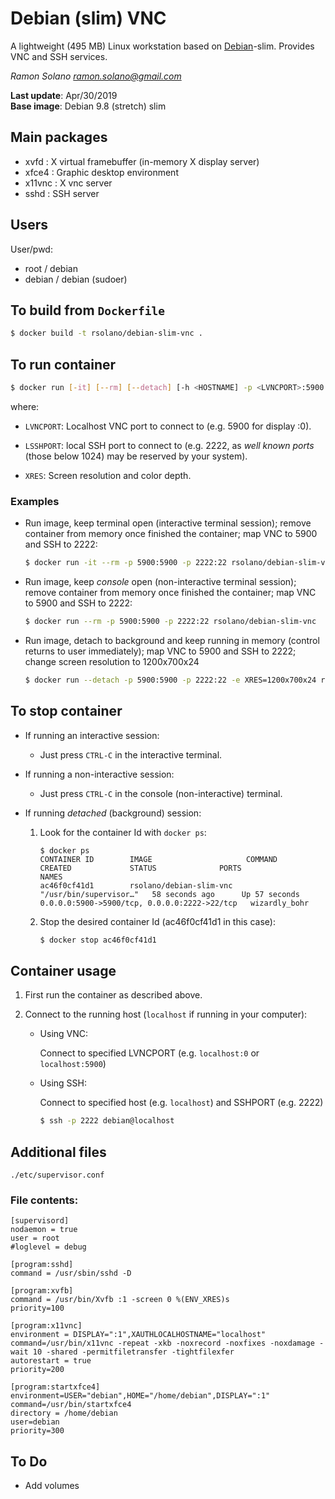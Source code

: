 # Debian (slim) VNC

A lightweight (495 MB) Linux workstation based on [Debian](https://hub.docker.com/_/debian)-slim. Provides VNC and SSH services.

*Ramon Solano <ramon.solano@gmail.com>*

**Last update**: Apr/30/2019    
**Base image**: Debian 9.8 (stretch) slim

## Main packages

* xvfd    : X virtual framebuffer (in-memory X display server)
* xfce4   : Graphic desktop environment
* x11vnc  : X vnc server
* sshd    : SSH server

## Users

User/pwd:

* root / debian
* debian / debian (sudoer)

## To build from `Dockerfile`

```sh
$ docker build -t rsolano/debian-slim-vnc .
```

## To run container

```sh
$ docker run [-it] [--rm] [--detach] [-h <HOSTNAME] -p <LVNCPORT>:5900 -p <LSSHPORT>:22 [-e XRES=1280x800x24] rsolano/debian-slim-vnc
```

where:

* `LVNCPORT`: Localhost VNC port to connect to (e.g. 5900 for display :0).

* `LSSHPORT`: local SSH port to connect to (e.g. 2222, as *well known ports* (those below 1024) may be reserved by your system).

* `XRES`: Screen resolution and color depth.

### Examples

* Run image, keep terminal open (interactive terminal session); remove container from memory once finished the container; map VNC to 5900 and SSH to 2222:

	```sh
	$ docker run -it --rm -p 5900:5900 -p 2222:22 rsolano/debian-slim-vnc
	```

* Run image, keep *console* open (non-interactive terminal session); remove container from memory once finished the container; map VNC to 5900 and SSH to 2222:

	```sh
	$ docker run --rm -p 5900:5900 -p 2222:22 rsolano/debian-slim-vnc
	```

* Run image, detach to background and keep running in memory (control returns to user immediately); map VNC to 5900 and SSH to 2222; change screen resolution to 1200x700x24

	```sh
	$ docker run --detach -p 5900:5900 -p 2222:22 -e XRES=1200x700x24 rsolano/debian-slim-vnc
	```

## To stop container

* If running an interactive session:

  * Just press `CTRL-C` in the interactive terminal.

* If running a non-interactive session:

  * Just press `CTRL-C` in the console (non-interactive) terminal.


* If running *detached* (background) session:

	1. Look for the container Id with `docker ps`:   
	
		```
		$ docker ps
		CONTAINER ID        IMAGE                     COMMAND                  CREATED             STATUS              PORTS                                          NAMES
		ac46f0cf41d1        rsolano/debian-slim-vnc   "/usr/bin/supervisor…"   58 seconds ago      Up 57 seconds       0.0.0.0:5900->5900/tcp, 0.0.0.0:2222->22/tcp   wizardly_bohr
		```

	2. Stop the desired container Id (ac46f0cf41d1 in this case):

		```sh
		$ docker stop ac46f0cf41d1
		```
		
 ## Container usage
 
1. First run the container as described above.

2. Connect to the running host (`localhost` if running in your computer):

	* Using VNC: 

		Connect to specified LVNCPORT (e.g. `localhost:0` or `localhost:5900`)
		 
	* Using SSH: 

		Connect to specified host (e.g. `localhost`) and SSHPORT (e.g. 2222) 
		
		```sh
		$ ssh -p 2222 debian@localhost
		```

## Additional files

    ./etc/supervisor.conf

### File contents:    

	[supervisord]
	nodaemon = true
	user = root
	#loglevel = debug
	
	[program:sshd]
	command = /usr/sbin/sshd -D
	
	[program:xvfb]
	command = /usr/bin/Xvfb :1 -screen 0 %(ENV_XRES)s
	priority=100
	
	[program:x11vnc]
	environment = DISPLAY=":1",XAUTHLOCALHOSTNAME="localhost"
	command=/usr/bin/x11vnc -repeat -xkb -noxrecord -noxfixes -noxdamage -wait 10 -shared -permitfiletransfer -tightfilexfer
	autorestart = true
	priority=200
	
	[program:startxfce4]
	environment=USER="debian",HOME="/home/debian",DISPLAY=":1"
	command=/usr/bin/startxfce4
	directory = /home/debian
	user=debian
	priority=300

## To Do

* Add volumes
